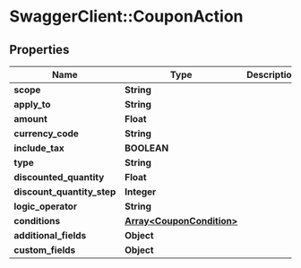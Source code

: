 # SwaggerClient::CouponAction

## Properties
Name | Type | Description | Notes
------------ | ------------- | ------------- | -------------
**scope** | **String** |  | [optional] 
**apply_to** | **String** |  | [optional] 
**amount** | **Float** |  | [optional] 
**currency_code** | **String** |  | [optional] 
**include_tax** | **BOOLEAN** |  | [optional] 
**type** | **String** |  | [optional] 
**discounted_quantity** | **Float** |  | [optional] 
**discount_quantity_step** | **Integer** |  | [optional] 
**logic_operator** | **String** |  | [optional] 
**conditions** | [**Array&lt;CouponCondition&gt;**](CouponCondition.md) |  | [optional] 
**additional_fields** | **Object** |  | [optional] 
**custom_fields** | **Object** |  | [optional] 


